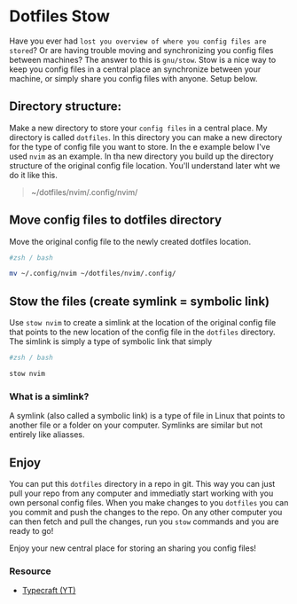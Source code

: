 # Dotfiles Stow 

Have you ever had `lost you overview of where you config files are stored`? Or are having trouble moving and synchronizing you config files between machines?
The answer to this is `gnu/stow`. Stow is a nice way to keep you config files in a central place an synchronize between your machine, or simply share you config files with anyone.
Setup below.

## Directory structure:
Make a new directory to store your `config files` in a central place. My directory is called `dotfiles`. 
In this directory you can make a new directory for the type of config file you want to store. In the e example below I've used `nvim` as an example.
In tha new directory you build up the directory structure of the original config file location. You'll understand later wht we do it like this.

> ~/dotfiles/nvim/.config/nvim/

## Move config files to dotfiles directory
Move the original config file to the newly created dotfiles location.

```bash
#zsh / bash

mv ~/.config/nvim ~/dotfiles/nvim/.config/
```

## Stow the files (create symlink = symbolic link)
Use `stow nvim` to create a simlink at the location of the original config file that points to the new location of the config file in the `dotfiles` directory.
The simlink is simply a type of symbolic link that simply

```bash
#zsh / bash

stow nvim
```

### What is a simlink?
A symlink (also called a symbolic link) is a type of file in Linux that points to another file or a folder on your computer. Symlinks are similar but not entirely like aliasses.

## Enjoy
You can put this `dotfiles` directory in a repo in git. This way you can just pull your repo from any computer and immediatly start working with you own personal config files.
When you make changes to you `dotfiles` you can you commit and push the changes to the repo. On any other computer you can then fetch and pull the changes, run you `stow` commands and you are ready to go!

Enjoy your new central place for storing an sharing you config files! 



### Resource
- [Typecraft (YT)](https://www.youtube.com/watch?v=NoFiYOqnC4o&t=1s&ab_channel=typecraft)

